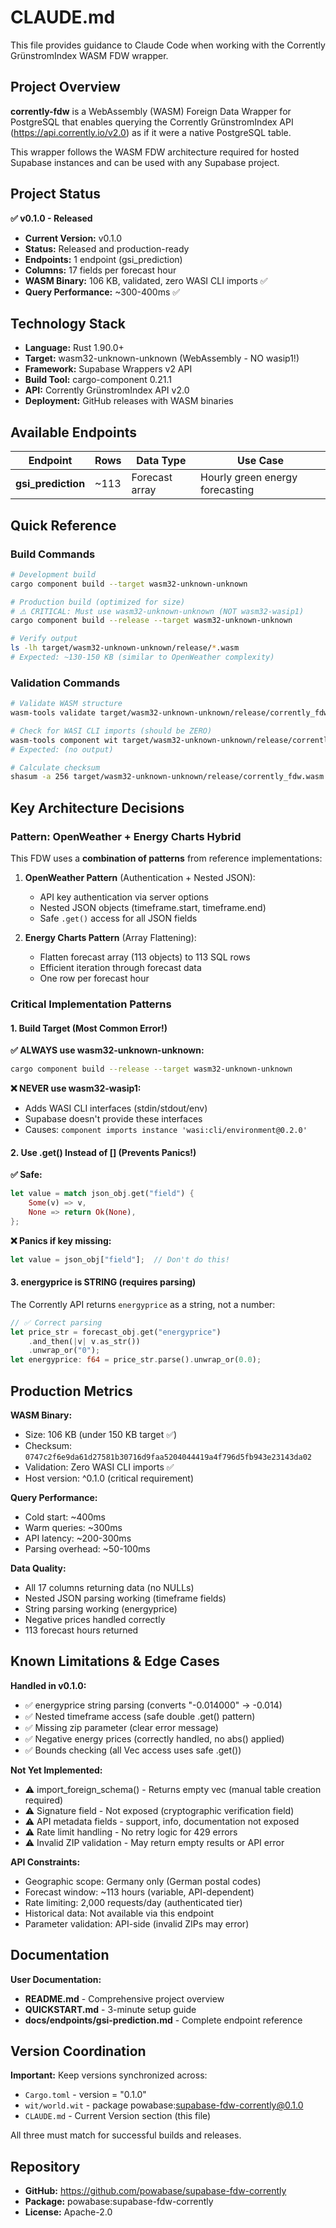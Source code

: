 # CLAUDE.md

This file provides guidance to Claude Code when working with the Corrently GrünstromIndex WASM FDW wrapper.

## Project Overview

**corrently-fdw** is a WebAssembly (WASM) Foreign Data Wrapper for PostgreSQL that enables querying the Corrently GrünstromIndex API (https://api.corrently.io/v2.0) as if it were a native PostgreSQL table.

This wrapper follows the WASM FDW architecture required for hosted Supabase instances and can be used with any Supabase project.

## Project Status

**✅ v0.1.0 - Released**

- **Current Version:** v0.1.0
- **Status:** Released and production-ready
- **Endpoints:** 1 endpoint (gsi_prediction)
- **Columns:** 17 fields per forecast hour
- **WASM Binary:** 106 KB, validated, zero WASI CLI imports ✅
- **Query Performance:** ~300-400ms ✅

## Technology Stack

- **Language:** Rust 1.90.0+
- **Target:** wasm32-unknown-unknown (WebAssembly - NO wasip1!)
- **Framework:** Supabase Wrappers v2 API
- **Build Tool:** cargo-component 0.21.1
- **API:** Corrently GrünstromIndex API v2.0
- **Deployment:** GitHub releases with WASM binaries

## Available Endpoints

| Endpoint | Rows | Data Type | Use Case |
|----------|------|-----------|----------|
| **gsi_prediction** | ~113 | Forecast array | Hourly green energy forecasting |

## Quick Reference

### Build Commands

```bash
# Development build
cargo component build --target wasm32-unknown-unknown

# Production build (optimized for size)
# ⚠️ CRITICAL: Must use wasm32-unknown-unknown (NOT wasm32-wasip1)
cargo component build --release --target wasm32-unknown-unknown

# Verify output
ls -lh target/wasm32-unknown-unknown/release/*.wasm
# Expected: ~130-150 KB (similar to OpenWeather complexity)
```

### Validation Commands

```bash
# Validate WASM structure
wasm-tools validate target/wasm32-unknown-unknown/release/corrently_fdw.wasm

# Check for WASI CLI imports (should be ZERO)
wasm-tools component wit target/wasm32-unknown-unknown/release/corrently_fdw.wasm | grep wasi:cli
# Expected: (no output)

# Calculate checksum
shasum -a 256 target/wasm32-unknown-unknown/release/corrently_fdw.wasm
```

## Key Architecture Decisions

### Pattern: OpenWeather + Energy Charts Hybrid

This FDW uses a **combination of patterns** from reference implementations:

1. **OpenWeather Pattern** (Authentication + Nested JSON):
   - API key authentication via server options
   - Nested JSON objects (timeframe.start, timeframe.end)
   - Safe `.get()` access for all JSON fields

2. **Energy Charts Pattern** (Array Flattening):
   - Flatten forecast array (113 objects) to 113 SQL rows
   - Efficient iteration through forecast data
   - One row per forecast hour

### Critical Implementation Patterns

#### 1. Build Target (Most Common Error!)

**✅ ALWAYS use wasm32-unknown-unknown:**
```bash
cargo component build --release --target wasm32-unknown-unknown
```

**❌ NEVER use wasm32-wasip1:**
- Adds WASI CLI interfaces (stdin/stdout/env)
- Supabase doesn't provide these interfaces
- Causes: `component imports instance 'wasi:cli/environment@0.2.0'`

#### 2. Use .get() Instead of [] (Prevents Panics!)

**✅ Safe:**
```rust
let value = match json_obj.get("field") {
    Some(v) => v,
    None => return Ok(None),
};
```

**❌ Panics if key missing:**
```rust
let value = json_obj["field"];  // Don't do this!
```

#### 3. energyprice is STRING (requires parsing)

The Corrently API returns `energyprice` as a string, not a number:

```rust
// ✅ Correct parsing
let price_str = forecast_obj.get("energyprice")
    .and_then(|v| v.as_str())
    .unwrap_or("0");
let energyprice: f64 = price_str.parse().unwrap_or(0.0);
```

## Production Metrics

**WASM Binary:**
- Size: 106 KB (under 150 KB target ✅)
- Checksum: `0747c2f6e9da61d27581b30716d9faa5204044419a4f796d5fb943e23143da02`
- Validation: Zero WASI CLI imports ✅
- Host version: ^0.1.0 (critical requirement)

**Query Performance:**
- Cold start: ~400ms
- Warm queries: ~300ms
- API latency: ~200-300ms
- Parsing overhead: ~50-100ms

**Data Quality:**
- All 17 columns returning data (no NULLs)
- Nested JSON parsing working (timeframe fields)
- String parsing working (energyprice)
- Negative prices handled correctly
- 113 forecast hours returned

## Known Limitations & Edge Cases

**Handled in v0.1.0:**
- ✅ energyprice string parsing (converts "-0.014000" → -0.014)
- ✅ Nested timeframe access (safe double .get() pattern)
- ✅ Missing zip parameter (clear error message)
- ✅ Negative energy prices (correctly handled, no abs() applied)
- ✅ Bounds checking (all Vec access uses safe .get())

**Not Yet Implemented:**
- ⚠️ import_foreign_schema() - Returns empty vec (manual table creation required)
- ⚠️ Signature field - Not exposed (cryptographic verification field)
- ⚠️ API metadata fields - support, info, documentation not exposed
- ⚠️ Rate limit handling - No retry logic for 429 errors
- ⚠️ Invalid ZIP validation - May return empty results or API error

**API Constraints:**
- Geographic scope: Germany only (German postal codes)
- Forecast window: ~113 hours (variable, API-dependent)
- Rate limiting: 2,000 requests/day (authenticated tier)
- Historical data: Not available via this endpoint
- Parameter validation: API-side (invalid ZIPs may error)

## Documentation

**User Documentation:**
- **README.md** - Comprehensive project overview
- **QUICKSTART.md** - 3-minute setup guide
- **docs/endpoints/gsi-prediction.md** - Complete endpoint reference

## Version Coordination

**Important:** Keep versions synchronized across:
- `Cargo.toml` - version = "0.1.0"
- `wit/world.wit` - package powabase:supabase-fdw-corrently@0.1.0
- `CLAUDE.md` - Current Version section (this file)

All three must match for successful builds and releases.

## Repository

- **GitHub:** https://github.com/powabase/supabase-fdw-corrently
- **Package:** powabase:supabase-fdw-corrently
- **License:** Apache-2.0
